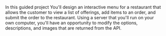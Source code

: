 In this guided project
You'll design an interactive menu for a restaurant that allows the customer to view a list of offerings,
add items to an order,
and submit the order to the restaurant.
Using a server that you'll run on your own computer,
you'll have an opportunity to modify the options, descriptions, and images that are returned from the API.


